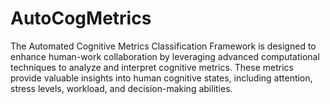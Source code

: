 # AutoCogMetrics
The Automated Cognitive Metrics Classification Framework is designed to enhance human-work collaboration by leveraging advanced computational techniques to analyze and interpret cognitive metrics. These metrics provide valuable insights into human cognitive states, including attention, stress levels, workload, and decision-making abilities.
